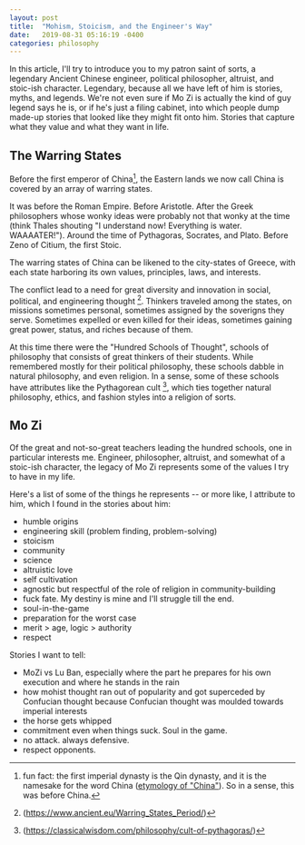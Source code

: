 ```yaml
---
layout: post
title:  "Mohism, Stoicism, and the Engineer's Way"
date:   2019-08-31 05:16:19 -0400
categories: philosophy
---
```


In this article, I'll try to introduce you to my patron saint of sorts, a legendary Ancient Chinese engineer, political philosopher, altruist, and stoic-ish character. Legendary, because all we have left of him is stories, myths, and legends. We're not even sure if Mo Zi is actually the kind of guy legend says he is, or if he's just a filing cabinet, into which people dump made-up stories that looked like they might fit onto him. Stories that capture what they value and what they want in life.

## The Warring States

Before the first emperor of China[^qinchina], the Eastern lands we now call China is covered by an array of warring states.

[^qinchina]: fun fact: the first imperial dynasty is the Qin dynasty, and it is the namesake for the word China ([etymology of "China"](https://www.etymonline.com/word/china)). So in a sense, this was before China.

It was before the Roman Empire. Before Aristotle. After the Greek philosophers whose wonky ideas were probably not that wonky at the time (think Thales shouting "I understand now! Everything is water. WAAAATER!"). Around the time of Pythagoras, Socrates, and Plato. Before Zeno of Citium, the first Stoic.

The warring states of China can be likened to the city-states of Greece, with each state harboring its own values, principles, laws, and interests.

The conflict lead to a need for great diversity and innovation in social, political, and engineering thought [^needforthought]. Thinkers traveled among the states, on missions sometimes personal, sometimes assigned by the soverigns they serve. Sometimes expelled or even killed for their ideas, sometimes gaining great power, status, and riches because of them.

[^needforthought]: (https://www.ancient.eu/Warring_States_Period/)

[^timeline]: (https://www.denizcemonduygu.com/philo/browse/)

At this time there were the "Hundred Schools of Thought", schools of philosophy that consists of great thinkers of their students. While remembered mostly for their political philosophy, these schools dabble in natural philosophy, and even religion. In a sense, some of these schools have attributes like the Pythagorean cult [^pythagoreancult], which ties together natural philosophy, ethics, and fashion styles into a religion of sorts.

[^pythagoreancult]: (https://classicalwisdom.com/philosophy/cult-of-pythagoras/)

[^sep_mohism]: (https://plato.stanford.edu/entries/mohism/)

## Mo Zi

Of the great and not-so-great teachers leading the hundred schools, one in particular interests me. Engineer, philosopher, altruist, and somewhat of a stoic-ish character, the legacy of Mo Zi represents some of the values I try to have in my life.

Here's a list of some of the things he represents -- or more like, I attribute to him, which I found in the stories about him:

- humble origins
- engineering skill (problem finding, problem-solving)
- stoicism
- community
- science
- altruistic love
- self cultivation
- agnostic but respectful of the role of religion in community-building
- fuck fate. My destiny is mine and I'll struggle till the end.
- soul-in-the-game
- preparation for the worst case
- merit > age, logic > authority
- respect

Stories I want to tell:

- MoZi vs Lu Ban, especially where the part he prepares for his own execution and where he stands in the rain
- how mohist thought ran out of popularity and got superceded by Confucian thought because Confucian thought was moulded towards imperial interests
- the horse gets whipped
- commitment even when things suck. Soul in the game.
- no attack. always defensive.
- respect opponents.
